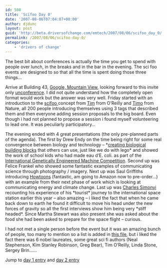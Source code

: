 ```yaml
---
id: 508
title: 'Scifoo Day 0'
date: '2007-08-06T07:04:07+00:00'
author: djdunc
layout: post
guid: 'http://beta.driversofchange.com/emtech/2007/08/06/scifoo_day_0/'
permalink: /2007/08/06/scifoo-day-0/
categories:
    - 'drivers of change'
---
```


The best bit about conferences is actually the time you get to spend with people over lunch, in the breaks and in the bar in the evening. The sci foo events are designed to so that all the time is spent doing those three things…

Arrive at Building 43, [Google, Mountain View](http://maps.google.com/maps?f=q&hl=en&geocode=&q=google+mountain+view&ie=UTF8&ll=37.421981,-122.083967&spn=0.001772,0.00471&t=k&z=18&om=1), looking forward to this invite only [unconference](http://en.wikipedia.org/wiki/Unconference). I did not quite understand how the completely open format would work but the answer was very well. Friday started with an introduction to the [scifoo ](http://en.wikipedia.org/wiki/Foo_Camp)concept from [Tim](http://en.wikipedia.org/wiki/Tim_O%27Reilly) from O’Reilly and [Timo](http://network.nature.com/profile/timo) from Nature, all 200 people introducing themselves using 3 tags that described them and then everyone adding session proposals to the big board. Even though i had not planned to propose a session i found myself volunteering to lead one. It was peculiarly participatory…

The evening ended with 4 great presentations (the only pre-planned parts of the agenda). The first by Drew Endy on the time being right for some real convergence between biology and technology – \*[creating biological building blocks](http://parts.mit.edu/registry/index.php/Main_Page) that others can use, just like we do with lego\* and showed the work of school kids who had made eau d’E. coli. as part of the [International Genetically Engineered Machine Competition](http://parts.mit.edu/r/parts/igem/index.cgi). Second up was Felice Frankel who showed some fantastic examples of communicating science through photography / imagery. Next up was Saul Griffiths introducing [Howtoons](http://www.howtoons.com/) (fantastic, am going to Amazon now to pre-order…) with an example from their next phase of work which is looking at communicating energy and climate change. Last up was [Charles Simonyi](http://www.charlesinspace.com/) recounting his experience of his \*tourist\* journey to the international space station earlier this year – also amazing – i liked the fact that when he came back down to earth he found it difficult to move his head under the new forces of gravity so all the first interviews show him being very \*stiff headed\*. Since Martha Stewart was also present she was asked about the food she had been asked to prepare for the space flight – curious.

I had not met a single person before the event but it was an amazing bunch of people, too many to mention so a list is added in [this file](http://blogs.driversofchange.com/emtech/docs/scifoopeople.txt), but i liked the fact there was 6 nobel laureates, some great sci fi authors (Neal Stephenson, Kim Stanley Robinson, Greg Bear), Tim O’Reilly, Linda Stone, Sergey Brin……

Jump to [day 1 entry](http://blogs.driversofchange.com/emtech/2007/08/scifoo_day_1.html) and [day 2 entry](http://blogs.driversofchange.com/emtech/2007/08/scifoo_day_2.html)